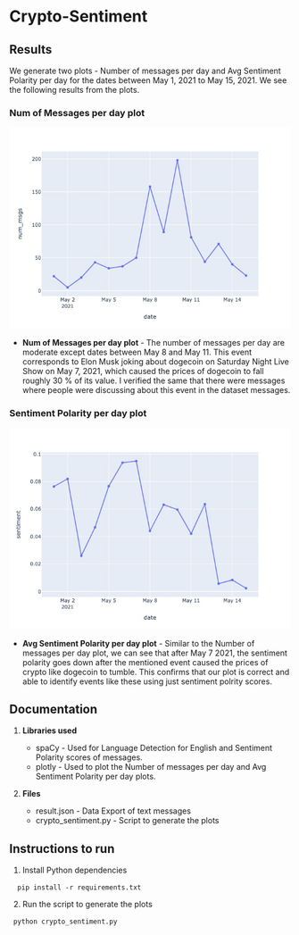 # Crypto-Sentiment
 
## Results

We generate two plots - Number of messages per day and Avg Sentiment Polarity per day for the dates between May 1, 2021 to May 15, 2021. We see the following results from the plots.

### Num of Messages per day plot
![alt text](https://github.com/man007yadav/Crypto-Sentiment/blob/main/num_msgs.jpeg)

* **Num of Messages per day plot** - The number of messages per day are moderate except dates between May 8 and May 11. This event corresponds to Elon Musk joking about dogecoin on Saturday Night Live Show on May 7, 2021, which caused the prices of dogecoin to fall roughly 30 % of its value. I verified the same that there were messages where people were discussing about this event in the dataset messages.

### Sentiment Polarity per day plot
![alt text](https://github.com/man007yadav/Crypto-Sentiment/blob/main/sentiment.jpeg)

* **Avg Sentiment Polarity per day plot** - Similar to the Number of messages per day plot, we can see that after May 7 2021, the sentiment polarity goes down after the mentioned event caused the prices of crypto like dogecoin to tumble. This confirms that our plot is correct and able to identify events like these using just sentiment polrity scores.


## Documentation

1. **Libraries used**
   * spaCy - Used for Language Detection for English and Sentiment Polarity scores of messages.
   * plotly - Used to plot the Number of messages per day and Avg Sentiment Polarity per day plots.

2. **Files**
   * result.json - Data Export of text messages 
   * crypto_sentiment.py - Script to generate the plots

## Instructions to run

1. Install Python dependencies
```
  pip install -r requirements.txt
```

2. Run the script to generate the plots
```
 python crypto_sentiment.py
```


